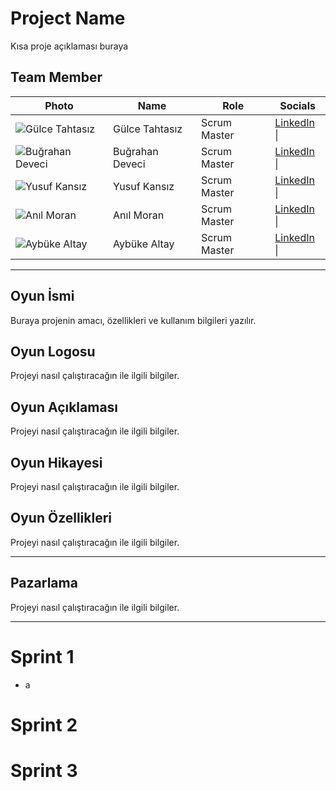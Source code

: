 # Project Name

Kısa proje açıklaması buraya

## Team Member

| Photo | Name                | Role          | Socials                                                                                   |
|-------|---------------------|---------------|-------------------------------------------------------------------------------------------|
| ![Gülce Tahtasız](https://yourdomain.com/burak.jpg) | Gülce Tahtasız | Scrum Master  |[LinkedIn](https://www.linkedin.com/in/gülce-tahtasız-528834254/) &#124;|
| ![Buğrahan Deveci](https://yourdomain.com/burak.jpg) | Buğrahan Deveci | Scrum Master  |[LinkedIn](https://linkedin.com/in/bugrahnd) &#124;|
| ![Yusuf Kansız](https://yourdomain.com/burak.jpg) | Yusuf Kansız | Scrum Master  |[LinkedIn](https://www.linkedin.com/in/yusuf-kans%C4%B1z?utm_source=share&utm_campaign=share_via&utm_content=profile&utm_medium=android_app) &#124;|
| ![Anıl Moran](https://yourdomain.com/burak.jpg) | Anıl Moran | Scrum Master  |[LinkedIn](https://www.linkedin.com/in/an%C4%B1l-moran-a1a736339/) &#124;|
| ![Aybüke Altay](https://yourdomain.com/burak.jpg) | Aybüke Altay | Scrum Master  |[LinkedIn](https://www.linkedin.com/in/aybüke-altay-a22736344/) &#124;|


---

## Oyun İsmi
Buraya projenin amacı, özellikleri ve kullanım bilgileri yazılır.



## Oyun Logosu

Projeyi nasıl çalıştıracağın ile ilgili bilgiler.



## Oyun Açıklaması

Projeyi nasıl çalıştıracağın ile ilgili bilgiler.



## Oyun Hikayesi

Projeyi nasıl çalıştıracağın ile ilgili bilgiler.


## Oyun Özellikleri

Projeyi nasıl çalıştıracağın ile ilgili bilgiler.

---

## Pazarlama

Projeyi nasıl çalıştıracağın ile ilgili bilgiler.

---

# Sprint 1
- a

# Sprint 2

# Sprint 3
